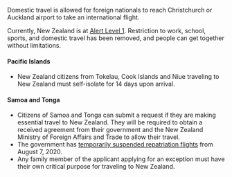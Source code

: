Domestic travel is allowed for foreign nationals to reach Christchurch or Auckland airport to take an international flight.

Currently, New Zealand is at [Alert Level 1](https://uniteforrecovery.govt.nz/covid-19/covid-19-alert-system/alert-level-1/#life-at-alert-level-1). Restriction to work, school, sports, and domestic travel has been removed, and people can get together without limitations.

#### Pacific Islands

- New Zealand citizens from Tokelau, Cook Islands and Niue traveling to New Zealand must self-isolate for 14 days upon arrival.

#### Samoa and Tonga

- Citizens of Samoa and Tonga can submit a request if they are making essential travel to New Zealand. They will be required to obtain a received agreement from their government and the New Zealand Ministry of Foreign Affairs and Trade to allow their travel.
- The government has [temporarily suspended repatriation flights](https://www.garda.com/crisis24/news-alerts/366466/samoa-authorities-temporarily-suspend-repatriation-flights-from-august-7-update-10) from August 7, 2020.
- Any family member of the applicant applying for an exception must have their own critical purpose for traveling to New Zealand.

